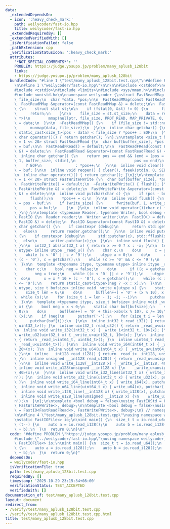 ```yaml
---
data:
  _extendedDependsOn:
  - icon: ':heavy_check_mark:'
    path: weilycoder/fast-io.hpp
    title: weilycoder/fast-io.hpp
  _extendedRequiredBy: []
  _extendedVerifiedWith: []
  _isVerificationFailed: false
  _pathExtension: cpp
  _verificationStatusIcon: ':heavy_check_mark:'
  attributes:
    '*NOT_SPECIAL_COMMENTS*': ''
    PROBLEM: https://judge.yosupo.jp/problem/many_aplusb_128bit
    links:
    - https://judge.yosupo.jp/problem/many_aplusb_128bit
  bundledCode: "#line 1 \"test/many_aplusb_128bit.test.cpp\"\n#define PROBLEM \"https://judge.yosupo.jp/problem/many_aplusb_128bit\"\
    \n\n#line 1 \"weilycoder/fast-io.hpp\"\n\n\n\n#include <cstddef>\n#include <cstdint>\n\
    #include <cstdio>\n#include <limits>\n#include <sys/mman.h>\n#include <sys/stat.h>\n\
    #include <unistd.h>\n\nnamespace weilycoder {\nstruct FastReadMMap {\n  size_t\
    \ file_size;\n  char *data, *pos;\n\n  FastReadMMap(const FastReadMMap &) = delete;\n\
    \  FastReadMMap &operator=(const FastReadMMap &) = delete;\n\n  FastReadMMap()\
    \ {\n    struct stat st;\n\n    if (fstat(0, &st) != 0) {\n      file_size = std::numeric_limits<size_t>::max();\n\
    \      return;\n    }\n\n    file_size = st.st_size;\n    data = reinterpret_cast<char\
    \ *>(\n        mmap(nullptr, file_size, PROT_READ, MAP_PRIVATE, 0, 0));\n    pos\
    \ = data;\n  }\n\n  ~FastReadMMap() {\n    if (file_size != std::numeric_limits<size_t>::max())\n\
    \      munmap(data, file_size);\n  }\n\n  inline char getchar() {\n    return\
    \ static_cast<size_t>(pos - data) < file_size ? *pos++ : EOF;\n  }\n\n  inline\
    \ char operator()() { return getchar(); }\n};\n\ntemplate <size_t buffer_size\
    \ = 1 << 20> struct FastReadFRead {\n  char buf[buffer_size], *pos = buf, *end\
    \ = buf;\n\n  FastReadFRead() = default;\n\n  FastReadFRead(const FastReadFRead\
    \ &) = delete;\n  FastReadFRead &operator=(const FastReadFRead &) = delete;\n\n\
    \  inline char getchar() {\n    return pos == end && (end = (pos = buf) + fread(buf,\
    \ 1, buffer_size, stdin),\n                          pos == end)\n           \
    \    ? EOF\n               : *pos++;\n  }\n\n  inline void clear() { pos = end\
    \ = buf; }\n\n  inline void reopen() { clear(), fseek(stdin, 0, SEEK_SET); }\n\
    \n  inline char operator()() { return getchar(); }\n};\n\ntemplate <size_t buffer_size\
    \ = 1 << 20> struct FastWriteFWrite {\n  char buf[buffer_size], *pos = buf;\n\n\
    \  FastWriteFWrite() = default;\n  ~FastWriteFWrite() { flush(); }\n\n  FastWriteFWrite(const\
    \ FastWriteFWrite &) = delete;\n  FastWriteFWrite &operator=(const FastWriteFWrite\
    \ &) = delete;\n\n  inline void putchar(char c) {\n    if (pos - buf == buffer_size)\n\
    \      flush();\n    *pos++ = c;\n  }\n\n  inline void flush() {\n    size_t write_size\
    \ = pos - buf;\n    if (write_size) {\n      fwrite(buf, 1, write_size, stdout);\n\
    \      pos = buf;\n    }\n  }\n\n  inline void operator()(char c) { putchar(c);\
    \ }\n};\n\ntemplate <typename Reader, typename Writer, bool debug = false> struct\
    \ FastIO {\n  Reader reader;\n  Writer writer;\n\n  FastIO() = default;\n\n  FastIO(const\
    \ FastIO &) = delete;\n  FastIO &operator=(const FastIO &) = delete;\n\n  inline\
    \ char getchar() {\n    if constexpr (debug)\n      return std::getchar();\n \
    \   else\n      return reader.getchar();\n  }\n\n  inline void putchar(char c)\
    \ {\n    if constexpr (debug)\n      std::putchar(c), std::fflush(stdout);\n \
    \   else\n      writer.putchar(c);\n  }\n\n  inline void flush() { writer.flush();\
    \ }\n\n  int32_t abs(int32_t x) { return x >= 0 ? x : -x; }\n\n  template <typename\
    \ utype> inline utype _read_u() {\n    char c;\n    do\n      c = getchar();\n\
    \    while (c < '0' || c > '9');\n    utype x = 0;\n    do\n      x = x * 10 +\
    \ (c - '0'), c = getchar();\n    while (c >= '0' && c <= '9');\n    return x;\n\
    \  }\n\n  template <typename itype, typename utype> inline itype _read_i() {\n\
    \    char c;\n    bool neg = false;\n    do\n      if ((c = getchar()) == '-')\n\
    \        neg = true;\n    while ((c < '0' || c > '9'));\n    utype x = 0;\n  \
    \  do\n      x = x * 10 + (c - '0'), c = getchar();\n    while (c >= '0' && c\
    \ <= '9');\n    return static_cast<itype>(neg ? -x : x);\n  }\n\n  template <typename\
    \ utype, size_t bufsize> inline void _write_u(utype x) {\n    static char buf[bufsize];\n\
    \    size_t len = 0;\n    do\n      buf[len++] = '0' + (x % 10), x /= 10;\n  \
    \  while (x);\n    for (size_t i = len - 1; ~i; --i)\n      putchar(buf[i]);\n\
    \  }\n\n  template <typename itype, size_t bufsize> inline void _write_i(itype\
    \ x) {\n    bool neg = x < 0;\n    static char buf[bufsize];\n    size_t len =\
    \ 0;\n    do\n      buf[len++] = '0' + this->abs(x % 10), x /= 10;\n    while\
    \ (x);\n    if (neg)\n      putchar('-');\n    for (size_t i = len - 1; ~i; --i)\n\
    \      putchar(buf[i]);\n  }\n\n  inline int32_t read_i32() { return _read_i<int32_t,\
    \ uint32_t>(); }\n  inline uint32_t read_u32() { return _read_u<uint32_t>(); }\n\
    \n  inline void write_i32(int32_t x) { _write_i<int32_t, 10>(x); }\n  inline void\
    \ write_u32(uint32_t x) { _write_u<uint32_t, 10>(x); }\n\n  inline int64_t read_i64()\
    \ { return _read_i<int64_t, uint64_t>(); }\n  inline uint64_t read_u64() { return\
    \ _read_u<uint64_t>(); }\n\n  inline void write_i64(int64_t x) { _write_i<int64_t,\
    \ 20>(x); }\n  inline void write_u64(uint64_t x) { _write_u<uint64_t, 20>(x);\
    \ }\n\n  inline __int128 read_i128() { return _read_i<__int128, unsigned __int128>();\
    \ }\n  inline unsigned __int128 read_u128() { return _read_u<unsigned __int128>();\
    \ }\n\n  inline void write_i128(__int128 x) { _write_i<__int128, 40>(x); }\n \
    \ inline void write_u128(unsigned __int128 x) {\n    _write_u<unsigned __int128,\
    \ 40>(x);\n  }\n\n  inline void write_i32_line(int32_t x) { write_i32(x), putchar('\\\
    n'); }\n  inline void write_u32_line(uint32_t x) { write_u32(x), putchar('\\n');\
    \ }\n  inline void write_i64_line(int64_t x) { write_i64(x), putchar('\\n'); }\n\
    \  inline void write_u64_line(uint64_t x) { write_u64(x), putchar('\\n'); }\n\
    \  inline void write_i128_line(__int128 x) { write_i128(x), putchar('\\n'); }\n\
    \  inline void write_u128_line(unsigned __int128 x) {\n    write_u128(x), putchar('\\\
    n');\n  }\n};\n\ntemplate <bool debug = false>\nusing FastIOStd = FastIO<FastReadMMap,\
    \ FastWriteFWrite<>, debug>;\n\ntemplate <bool debug = false>\nusing FastIOFile\
    \ = FastIO<FastReadFRead<>, FastWriteFWrite<>, debug>;\n} // namespace weilycoder\n\
    \n\n#line 4 \"test/many_aplusb_128bit.test.cpp\"\nusing namespace weilycoder;\n\
    \nstatic FastIOFile<> io;\n\nint main() {\n  size_t t = io.read_u64();\n  while\
    \ (t--) {\n    auto a = io.read_i128();\n    auto b = io.read_i128();\n    io.write_i128_line(a\
    \ + b);\n  }\n  return 0;\n}\n"
  code: "#define PROBLEM \"https://judge.yosupo.jp/problem/many_aplusb_128bit\"\n\n\
    #include \"../weilycoder/fast-io.hpp\"\nusing namespace weilycoder;\n\nstatic\
    \ FastIOFile<> io;\n\nint main() {\n  size_t t = io.read_u64();\n  while (t--)\
    \ {\n    auto a = io.read_i128();\n    auto b = io.read_i128();\n    io.write_i128_line(a\
    \ + b);\n  }\n  return 0;\n}"
  dependsOn:
  - weilycoder/fast-io.hpp
  isVerificationFile: true
  path: test/many_aplusb_128bit.test.cpp
  requiredBy: []
  timestamp: '2025-10-29 23:15:34+08:00'
  verificationStatus: TEST_ACCEPTED
  verifiedWith: []
documentation_of: test/many_aplusb_128bit.test.cpp
layout: document
redirect_from:
- /verify/test/many_aplusb_128bit.test.cpp
- /verify/test/many_aplusb_128bit.test.cpp.html
title: test/many_aplusb_128bit.test.cpp
---
```

